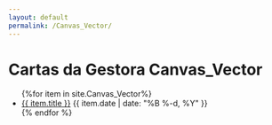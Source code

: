 ```yaml
---
layout: default
permalink: /Canvas_Vector/
---
```


<h1>Cartas da Gestora Canvas_Vector</h1>
<ul>
{%for item in site.Canvas_Vector%}
  <li>
<a href="{{ site.baseurl }}{{ item.url }}">{{ item.title }}</a>
<span>{{ item.date | date: "%B %-d, %Y" }}</span>
  </li>
    {% endfor %}
</ul>
